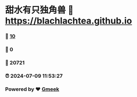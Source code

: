 # 甜水有只独角兽 :link: https://blachlachtea.github.io 
### :page_facing_up: [10](https://blachlachtea.github.io/tag.html) 
### :speech_balloon: 0 
### :hibiscus: 20721 
### :alarm_clock: 2024-07-09 11:53:27 
### Powered by :heart: [Gmeek](https://github.com/Meekdai/Gmeek)
